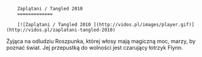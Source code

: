 
        Zaplątani / Tangled 2010 
        =============
        
        [![Zaplątani / Tangled 2010 ](http://vidos.pl/images/player.gif)](http://vidos.pl/zaplatani-tangled-2010)
        
        
 Żyjąca na odludziu Roszpunka, której włosy mają magiczną moc, marzy, by poznać świat. Jej przepustką do wolności jest czarujący łotrzyk Flynn.
    